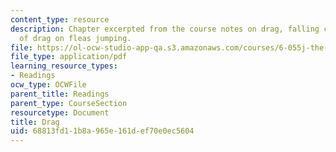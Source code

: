 ```yaml
---
content_type: resource
description: Chapter excerpted from the course notes on drag, falling cones, and effect
  of drag on fleas jumping.
file: https://ol-ocw-studio-app-qa.s3.amazonaws.com/courses/6-055j-the-art-of-approximation-in-science-and-engineering-spring-2008/68813fd11b8a965e161def70e0ec5604_feb29.pdf
file_type: application/pdf
learning_resource_types:
- Readings
ocw_type: OCWFile
parent_title: Readings
parent_type: CourseSection
resourcetype: Document
title: Drag
uid: 68813fd1-1b8a-965e-161d-ef70e0ec5604
---
```

